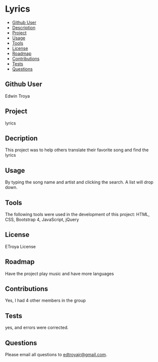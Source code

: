 # Lyrics
  * [Github User](#username)
  * [Description](#Description)
  * [Project](#project)
  * [Usage](#usage)
  * [Tools](#tools)
  * [License](#license)
  * [Roadmap](#roadmap)
  * [Contributions](#contributions)
  * [Tests](#tests)
  * [Questions](#questions)
  
  ## Github User
  Edwin Troya

  ## Project

  lyrics

  ## Decription
  
  This project was to help others translate their favorite song and find the lyrics
  
  ## Usage

  By typing the song name and artist and clicking the search. A list will drop down.

  ## Tools

  The following tools were used in the development of this project:
   HTML, CSS, Bootstrap 4, JavaScript, jQuery

  ## License

  ETroya License

  ## Roadmap

  Have the project play music and have more languages

  ## Contributions

  Yes, I had 4 other members in the group
  
  ## Tests

  yes, and errors were corrected.

  ## Questions

  Please email all questions to edtroyajr@gmail.com.

  